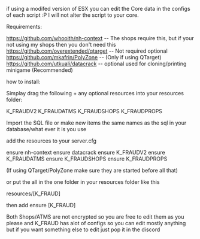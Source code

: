 if using a modifed version of ESX you can edit the Core data in the configs of each script :P
I will not alter the script to your core.

Requirements:

https://github.com/whooith/nh-context -- The shops require this, but if your not using my shops then you don't need this
https://github.com/overextended/qtarget -- Not required optional
https://github.com/mkafrin/PolyZone -- (Only if using QTarget)
https://github.com/utkuali/datacrack -- optional used for cloning/printing minigame (Recommended)


how to install:

Simplay drag the following + any optional resources into your resources folder:

K_FRAUDV2
K_FRAUDATMS
K_FRAUDSHOPS
K_FRAUDPROPS

 
Import the SQL file or make new items the same names as the sql in your database/what ever it is you use

add the resources to your server.cfg

ensure nh-context
ensure datacrack
ensure K_FRAUDV2
ensure K_FRAUDATMS
ensure K_FRAUDSHOPS
ensure K_FRAUDPROPS

(If using QTarget/PolyZone make sure they are started before all that)

or put the all in the one folder in your resources folder like this

resources/[K_FRAUD]

then add 
ensure [K_FRAUD]

Both Shops/ATMS are not encrypted so you are free to edit them as you please
and K_FRAUD has alot of configs so you can edit mostly anything but if you want something else to edit just pop it in the discord

